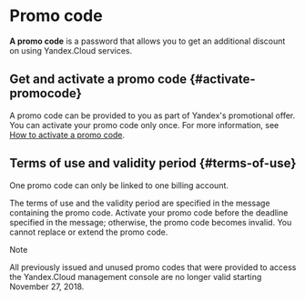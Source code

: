 # Promo code

**A promo code** is a password that allows you to get an additional discount on using Yandex.Cloud services.

## Get and activate a promo code {#activate-promocode}

A promo code can be provided to you as part of Yandex's promotional offer.
You can activate your promo code only once. For more information, see [How to activate a promo code](../operations/activate-promocode.md).

## Terms of use and validity period {#terms-of-use}

One promo code can only be linked to one billing account.

The terms of use and the validity period are specified in the message containing the promo code. Activate your promo code before the deadline specified in the message; otherwise, the promo code becomes invalid. You cannot replace or extend the promo code.

> [!NOTE]
>
> All previously issued and unused promo codes that were provided to access the Yandex.Cloud management console are no longer valid starting November 27, 2018.
>


